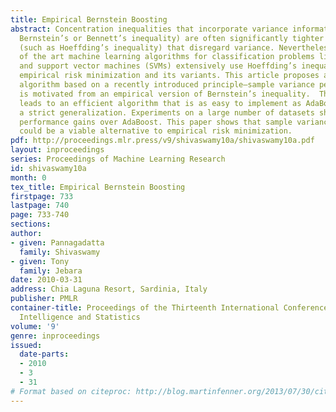 ```yaml
---
title: Empirical Bernstein Boosting
abstract: Concentration inequalities that incorporate variance information (such as
  Bernstein’s or Bennett’s inequality) are often significantly tighter than counterparts
  (such as Hoeffding’s inequality) that disregard variance. Nevertheless, many state
  of the art machine learning algorithms for classification problems like AdaBoost
  and support vector machines (SVMs) extensively use Hoeffding’s inequalities to justify
  empirical risk minimization and its variants. This article proposes a novel boosting
  algorithm based on a recently introduced principle–sample variance penalization–which
  is motivated from an empirical version of Bernstein’s inequality.  This framework
  leads to an efficient algorithm that is as easy to implement as AdaBoost while producing
  a strict generalization. Experiments on a large number of datasets show significant
  performance gains over AdaBoost. This paper shows that sample variance penalization
  could be a viable alternative to empirical risk minimization.
pdf: http://proceedings.mlr.press/v9/shivaswamy10a/shivaswamy10a.pdf
layout: inproceedings
series: Proceedings of Machine Learning Research
id: shivaswamy10a
month: 0
tex_title: Empirical Bernstein Boosting
firstpage: 733
lastpage: 740
page: 733-740
sections: 
author:
- given: Pannagadatta
  family: Shivaswamy
- given: Tony
  family: Jebara
date: 2010-03-31
address: Chia Laguna Resort, Sardinia, Italy
publisher: PMLR
container-title: Proceedings of the Thirteenth International Conference on Artificial
  Intelligence and Statistics
volume: '9'
genre: inproceedings
issued:
  date-parts:
  - 2010
  - 3
  - 31
# Format based on citeproc: http://blog.martinfenner.org/2013/07/30/citeproc-yaml-for-bibliographies/
---
```

